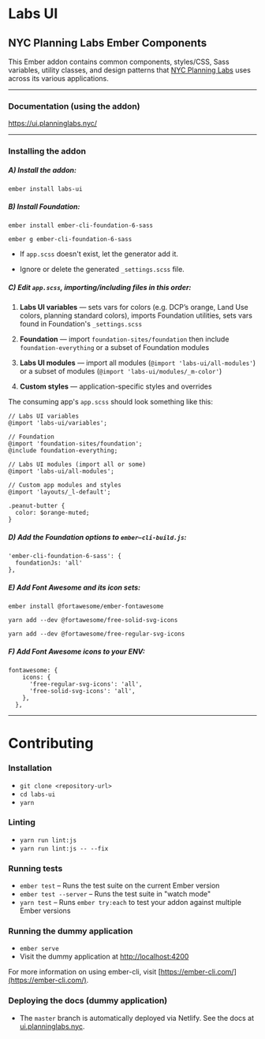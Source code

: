 # Labs UI
## NYC Planning Labs Ember Components
This Ember addon contains common components, styles/CSS, Sass variables, utility classes, and design patterns that [NYC Planning Labs](https://planninglabs.nyc/) uses across its various applications.

---

### Documentation (using the addon)

https://ui.planninglabs.nyc/

---

### Installing the addon

##### A) Install the addon:
```
ember install labs-ui
```

##### B) Install Foundation: 
```
ember install ember-cli-foundation-6-sass
```
```
ember g ember-cli-foundation-6-sass
```

- If `app.scss` doesn't exist, let the generator add it.

- Ignore or delete the generated `_settings.scss` file.

##### C) Edit `app.scss`, importing/including files in this order:

1. **Labs UI variables** — sets vars for colors (e.g. DCP’s orange, Land Use colors, planning standard colors), imports Foundation utilities, sets vars found in Foundation's `_settings.scss`

2. **Foundation** — import `foundation-sites/foundation` then include `foundation-everything` or a subset of Foundation modules

3. **Labs UI modules** — import all modules (`@import 'labs-ui/all-modules'`) or a subset of modules (`@import 'labs-ui/modules/_m-color'`)

4. **Custom styles** — application-specific styles and overrides

The consuming app's `app.scss` should look something like this:

```
// Labs UI variables
@import 'labs-ui/variables';

// Foundation
@import 'foundation-sites/foundation';
@include foundation-everything;

// Labs UI modules (import all or some)
@import 'labs-ui/all-modules';

// Custom app modules and styles
@import 'layouts/_l-default';

.peanut-butter {
  color: $orange-muted;
}
```

##### D) Add the Foundation options to `ember–cli-build.js`:

```
'ember-cli-foundation-6-sass': {
  foundationJs: 'all'
},
```

##### E) Add Font Awesome and its icon sets:

```
ember install @fortawesome/ember-fontawesome
```
```
yarn add --dev @fortawesome/free-solid-svg-icons
```
```
yarn add --dev @fortawesome/free-regular-svg-icons
```

##### F) Add Font Awesome icons to your ENV:
```
fontawesome: {
    icons: {
      'free-regular-svg-icons': 'all',
      'free-solid-svg-icons': 'all',
    },
  },
```

---

# Contributing

### Installation

* `git clone <repository-url>`
* `cd labs-ui`
* `yarn`

### Linting

* `yarn run lint:js`
* `yarn run lint:js -- --fix`

### Running tests

* `ember test` – Runs the test suite on the current Ember version
* `ember test --server` – Runs the test suite in "watch mode"
* `yarn test` – Runs `ember try:each` to test your addon against multiple Ember versions

### Running the dummy application

* `ember serve`
* Visit the dummy application at [http://localhost:4200](http://localhost:4200)

For more information on using ember-cli, visit [https://ember-cli.com/](https://ember-cli.com/).

### Deploying the docs (dummy application)

* The `master` branch is automatically deployed via Netlify. See the docs at [ui.planninglabs.nyc](https://ui.planninglabs.nyc/). 

